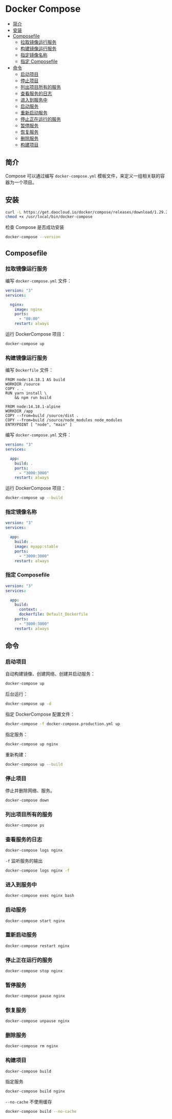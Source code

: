 # Docker Compose

- [简介](#简介)
- [安装](#安装)
- [Composefile](#Composefile)
  - [拉取镜像运行服务](#拉取镜像运行服务)
  - [构建镜像运行服务](#构建镜像运行服务)
  - [指定镜像名称](#指定镜像名称)
  - [指定 Composefile](#指定-composefile)
- [命令](#命令)
  - [启动项目](#启动项目)
  - [停止项目](#停止项目)
  - [列出项目所有的服务](#列出项目所有的服务)
  - [查看服务的日志](#查看服务的日志)
  - [进入到服务中](#进入到服务中)
  - [启动服务](#启动服务)
  - [重新启动服务](#重新启动服务)
  - [停止正在运行的服务](#停止正在运行的服务)
  - [暂停服务](#暂停服务)
  - [恢复服务](#恢复服务)
  - [删除服务](#删除服务)
  - [构建项目](#构建项目)

## 简介

Compose 可以通过编写 `docker-compose.yml` 模板文件，来定义一组相关联的容器为一个项目。

## 安装

```bash
curl -L https://get.daocloud.io/docker/compose/releases/download/1.29.2/docker-compose-`uname -s`-`uname -m` > /usr/local/bin/docker-compose
chmod +x /usr/local/bin/docker-compose
```

检查 Compose 是否成功安装

```bash
docker-compose --version
```

## Composefile

### 拉取镜像运行服务

编写 `docker-compose.yml` 文件：

```yaml
version: "3"
services: 

  nginx:
    image: nginx
    ports:
      - "80:80"
    restart: always
```

运行 DockerCompose 项目：

```bash
docker-compose up
```

### 构建镜像运行服务

编写 `Dockerfile` 文件：

```docker
FROM node:14.18.1 AS build
WORKDIR /source
COPY . .
RUN yarn install \
    && npm run build

FROM node:14.18.1-alpine
WORKDIR /app
COPY --from=build /source/dist .
COPY --from=build /source/node_modules node_modules
ENTRYPOINT [ "node", "main" ]
```

编写 `docker-compose.yml` 文件：

```yaml
version: "3"
services: 

  app:
    build: .
    ports:
      - "3000:3000"
    restart: always
```

运行 DockerCompose 项目：

```bash
docker-compose up --build
```

### 指定镜像名称

```yaml
version: "3"
services: 

  app:
    build: .
    image: myapp:stable
    ports:
      - "3000:3000"
    restart: always
```

### 指定 Composefile

```yaml
version: "3"
services: 

  app:
    build:
      context: .
      dockerfile: Default_Dockerfile
    ports:
      - "3000:3000"
    restart: always
```

## 命令

### 启动项目

自动构建镜像、创建网络、创建并启动服务：

```bash
docker-compose up
```

后台运行：

```bash
docker-compose up -d
```

指定 DockerCompose 配置文件：

```bash
docker-compose -f docker-compose.production.yml up
```

指定服务：

```bash
docker-compose up nginx
```

重新构建：

```bash
docker-compose up --build
```

### 停止项目

停止并删除网络、服务。

```bash
docker-compose down
```

### 列出项目所有的服务

```bash
docker-compose ps
```

### 查看服务的日志

```bash
docker-compose logs nginx
```

`-f` 监听服务的输出

```bash
docker-compose logs nginx -f
```

### 进入到服务中

```bash
docker-compose exec nginx bash
```

### 启动服务

```bash
docker-compose start nginx
```

### 重新启动服务

```bash
docker-compose restart nginx
```

### 停止正在运行的服务

```bash
docker-compose stop nginx
```

### 暂停服务

```bash
docker-compose pause nginx
```

### 恢复服务

```bash
docker-compose unpause nginx
```

### 删除服务

```bash
docker-compose rm nginx
```

### 构建项目

```bash
docker-compose build
```

指定服务

```bash
docker-compose build nginx
```

`--no-cache` 不使用缓存

```bash
docker-compose build --no-cache
```
